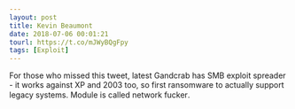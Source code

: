 ```yaml
---
layout: post
title: Kevin Beaumont
date: 2018-07-06 00:01:21
tourl: https://t.co/mJWyBQgFpy
tags: [Exploit]
---
```

For those who missed this tweet, latest Gandcrab has SMB exploit spreader - it works against XP and 2003 too, so first ransomware to actually support legacy systems. Module is called network fucker.